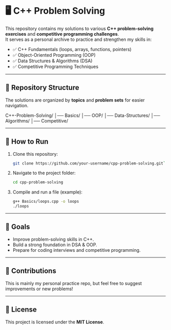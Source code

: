 
# 🖥️ C++ Problem Solving

This repository contains my solutions to various **C++ problem-solving exercises** and **competitive programming challenges**.  
It serves as a personal archive to practice and strengthen my skills in:

- ✅ C++ Fundamentals (loops, arrays, functions, pointers)  
- ✅ Object-Oriented Programming (OOP)  
- ✅ Data Structures & Algorithms (DSA)  
- ✅ Competitive Programming Techniques  

---

## 📂 Repository Structure
The solutions are organized by **topics** and **problem sets** for easier navigation.


C++-Problem-Solving/
│── Basics/
│── OOP/
│── Data-Structures/
│── Algorithms/
│── Competitive/


---

## 🚀 How to Run
1. Clone this repository:
   ```bash
   git clone https://github.com/your-username/cpp-problem-solving.git```

2. Navigate to the project folder:

   ```bash
   cd cpp-problem-solving
   ```
3. Compile and run a file (example):

   ```bash
   g++ Basics/loops.cpp -o loops
   ./loops
   ```

---

## 🎯 Goals

* Improve problem-solving skills in C++.
* Build a strong foundation in DSA & OOP.
* Prepare for coding interviews and competitive programming.

---

## 🤝 Contributions

This is mainly my personal practice repo, but feel free to suggest improvements or new problems!

---

## 📜 License

This project is licensed under the **MIT License**.




